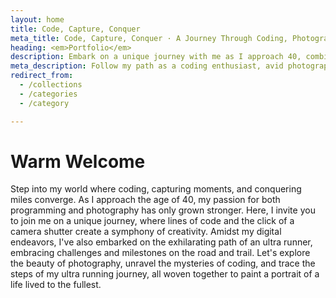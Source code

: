```yaml
---
layout: home
title: Code, Capture, Conquer
meta_title: Code, Capture, Conquer · A Journey Through Coding, Photography, and Ultra Running
heading: <em>Portfolio</em>
description: Embark on a unique journey with me as I approach 40, combining my love for coding, photography, and ultra running. Explore captivating visuals, delve into the world of programming, and join me in conquering miles on the road and trail, all captured through the lens of a passionate individual embracing life's diverse adventures.
meta_description: Follow my path as a coding enthusiast, avid photographer, and determined ultra runner approaching 40. Join me in exploring the fusion of technology and art, as well as the exhilaration of conquering miles. Discover the stories behind each snapshot, each line of code, and each stride in this dynamic journey of passion and perseverance.
redirect_from:
  - /collections
  - /categories
  - /category

---
```


# Warm Welcome

Step into my world where coding, capturing moments, and conquering miles converge. As I approach the age of 40, my passion for both programming and photography has only grown stronger. Here, I invite you to join me on a unique journey, where lines of code and the click of a camera shutter create a symphony of creativity. Amidst my digital endeavors, I've also embarked on the exhilarating path of an ultra runner, embracing challenges and milestones on the road and trail. Let's explore the beauty of photography, unravel the mysteries of coding, and trace the steps of my ultra running journey, all woven together to paint a portrait of a life lived to the fullest.
